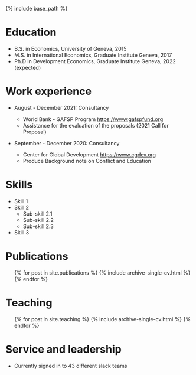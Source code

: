 {% include base_path %}

Education
======
* B.S. in Economics, University of Geneva, 2015
* M.S. in International Economics, Graduate Institute Geneva, 2017
* Ph.D in Development Economics, Graduate Institute Geneva, 2022 (expected)

Work experience
======
* August - December 2021: Consultancy
  * World Bank - GAFSP Program <https://www.gafspfund.org>
  * Assistance for the evaluation of the proposals (2021 Call for Proposal)

* September - December 2020: Consultancy
  * Center for Global Development <https://www.cgdev.org>
  * Produce Background note on Conflict and Education
  
Skills
======
* Skill 1
* Skill 2
  * Sub-skill 2.1
  * Sub-skill 2.2
  * Sub-skill 2.3
* Skill 3

Publications
======
  <ul>{% for post in site.publications %}
    {% include archive-single-cv.html %}
  {% endfor %}</ul>
  
Teaching
======
  <ul>{% for post in site.teaching %}
    {% include archive-single-cv.html %}
  {% endfor %}</ul>
  
Service and leadership
======
* Currently signed in to 43 different slack teams

